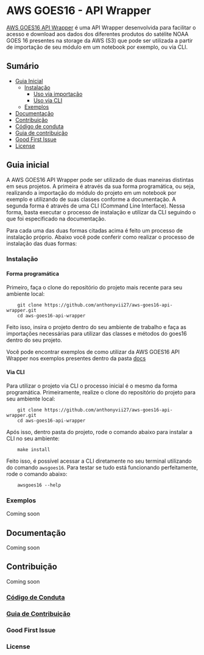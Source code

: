 # AWS GOES16 - API Wrapper
[AWS GOES16 API Wrapper](https://anthonyvii27.github.io/aws-goes16-api-wrapper/) é uma API Wrapper desenvolvida para facilitar o acesso e download aos dados dos diferentes produtos do satélite NOAA GOES 16 presentes na storage da AWS (S3) que pode ser utilizada a partir de importação de seu módulo em um notebook por exemplo, ou via CLI. 

## Sumário
* [Guia Inicial](#guia-inicial)
  * [Instalação](#instalacao)
    * [Uso via importação](#instalacao-programatica)
    * [Uso via CLI](#instalacao-cli)
  * [Exemplos](#exemplos)
* [Documentação](#documentacao)
* [Contribuição](#contribuicao)
* [Código de conduta](#codigo-conduta)
* [Guia de contribuição](#guia-contribuicao)
* [Good First Issue](#good-first-issue)
* [License](#license)

<a id="guia-inicial"></a>
## Guia inicial
A AWS GOES16 API Wrapper pode ser utilizado de duas maneiras distintas em seus projetos. A primeira é através da sua forma programática, ou seja, realizando a importação do módulo do projeto em um notebook por exemplo e utilizando de suas classes conforme a documentação. A segunda forma é através de uma CLI (Command Line Interface). Nessa forma, basta executar o processo de instalação e utilizar da CLI seguindo o que foi especificado na documentação.

Para cada uma das duas formas citadas acima é feito um processo de instalação próprio. Abaixo você pode conferir como realizar o processo de instalação das duas formas:

<a id="instalacao"></a>
### Instalação

<a id="instalacao-programatica"></a>
#### Forma programática
Primeiro, faça o clone do repositório do projeto mais recente para seu ambiente local:

```shell
    git clone https://github.com/anthonyvii27/aws-goes16-api-wrapper.git
    cd aws-goes16-api-wrapper
```

Feito isso, insira o projeto dentro do seu ambiente de trabalho e faça as importações necessárias para utilizar das classes e métodos do goes16 dentro do seu projeto.

Você pode encontrar exemplos de como utilizar da AWS GOES16 API Wrapper nos exemplos presentes dentro da pasta [docs](https://github.com/anthonyvii27/aws-goes16-api-wrapper/tree/master/docs)

<a id="instalacao-cli"></a>
#### Via CLI

Para utilizar o projeto via CLI o processo inicial é o mesmo da forma programática. Primeiramente, realize o clone do repositório do projeto para seu ambiente local:

```shell
    git clone https://github.com/anthonyvii27/aws-goes16-api-wrapper.git
    cd aws-goes16-api-wrapper
```

Após isso, dentro pasta do projeto, rode o comando abaixo para instalar a CLI no seu ambiente:

```shell
    make install
```

Feito isso, é possível acessar a CLI diretamente no seu terminal utilizando do comando `awsgoes16`. Para testar se tudo está funcionando perfeitamente, rode o comando abaixo:

```shell
    awsgoes16 --help
```

<a id="exemplos"></a>
### Exemplos
Coming soon

<a id="documentacao"></a>
## Documentação
Coming soon

<a id="contribuicao"></a>
## Contribuição
Coming soon

<a id="codigo-conduta"></a>
### [Código de Conduta](#)

<a id="guia-contribuicao"></a>
### [Guia de Contribuição](#)

<a id="good-first-issue"></a>
### Good First Issue

<a id="license"></a>
### License